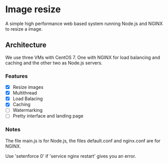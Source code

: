 # Image resize

A simple high performance web based system running Node.js and NGINX to resize a image.


## Architecture

We use three VMs with CentOS 7. One with NGINX for load balancing and caching and the other two as Node.js servers.

### Features

* [x] Resize images
* [x] Multithread
* [x] Load Balacing
* [x] Caching
* [ ] Watermarking
* [ ] Pretty interface and landing page

### Notes

The file main.js is for Node.js, the files default.conf and nginx.conf are for NGINX.

Use 'setenforce 0' if 'service nginx restart' gives you an error.
